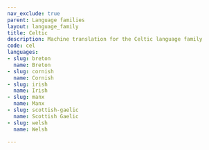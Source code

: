 ```yaml
---
nav_exclude: true
parent: Language families
layout: language_family
title: Celtic
description: Machine translation for the Celtic language family
code: cel
languages:
- slug: breton
  name: Breton
- slug: cornish
  name: Cornish
- slug: irish
  name: Irish
- slug: manx
  name: Manx
- slug: scottish-gaelic
  name: Scottish Gaelic
- slug: welsh
  name: Welsh

---
```


